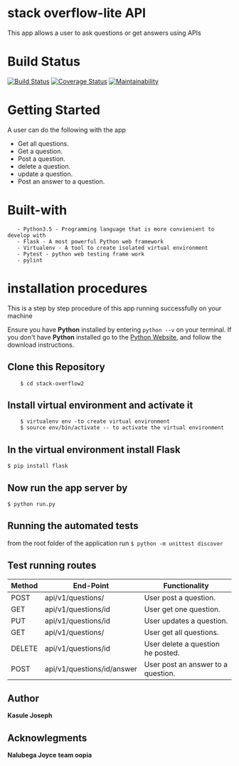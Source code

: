 
# stack overflow-lite API
This app allows a user to ask questions or get answers using APIs

# Build Status

 [![Build Status](https://travis-ci.com/Kasulejoseph/stack-overflow2.svg?branch=master)](https://travis-ci.com/Kasulejoseph/stack-overflow2)   [![Coverage Status](https://coveralls.io/repos/github/Kasulejoseph/stack-overflow2/badge.svg?branch=master)](https://coveralls.io/github/Kasulejoseph/stack-overflow2?branch=master)     [![Maintainability](https://api.codeclimate.com/v1/badges/200e88c979824a569d0a/maintainability)](https://codeclimate.com/github/Kasulejoseph/stack-overflow2/maintainability)

# Getting Started
A user can do the following with the app
* Get all questions. 
* Get a question. 
* Post a question.
* delete a question. 
* update a question.  
* Post an answer to a question. 

# Built-with
```
   - Python3.5 - Programming language that is more convienient to develop with
   - Flask - A most powerful Python web framework
   - Virtualenv - A tool to create isolated virtual environment
   - Pytest - python web testing frame work
   - pylint
  ```

# installation procedures
This is a step by step procedure of this app running successfully on your machine

Ensure you have **Python** installed by entering ```python --v``` on your terminal. If you don't have **Python** installed go to the [Python Website](https://www.python.org/), and follow the download instructions.

## Clone this Repository
``` $ https://github.com/Kasulejoseph/stack-overflow2
    $ cd stack-overflow2
```
## Install virtual environment and activate it
``` $ pip install virtualenv
    $ virtualenv env -to create virtual environment
    $ source env/bin/activate -- to activate the virtual environment
```
## In the virtual environment install Flask
``` $ pip install flask ```

## Now run the app server by
``` $ python run.py ```

## Running the automated tests
from the root folder of the application run 
``` $ python -m unittest discover ```
## Test running routes
|Method | End-Point | Functionality|
| ---| --- | ---|
| POST |api/v1/questions/ | User post a question. |
| GET |api/v1/questions/id | User get one question. |
| PUT |api/v1/questions/id | User updates a question. |
| GET |api/v1/questions/ | User get all questions. |
| DELETE |api/v1/questions/id | User delete a question he posted. |
| POST |api/v1/questions/id/answer | User post an answer to a question. |

## Author 
**Kasule Joseph**
 
## Acknowlegments
**Nalubega Joyce**
**team oopia**

 
